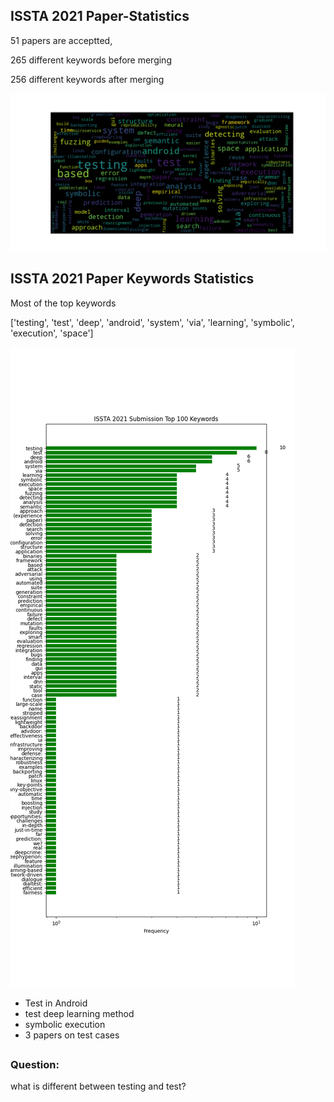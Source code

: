 ## ISSTA 2021 Paper-Statistics
51 papers are acceptted,

265 different keywords before merging

256 different keywords after merging

![figure1](../jupyter/ISSTA/issta_2021_accepted_wordcloud.png)

##  ISSTA 2021 Paper Keywords Statistics

Most of the top keywords

['testing', 'test', 'deep', 'android', 'system', 'via', 'learning', 'symbolic', 'execution', 'space']
 
![fgure2](../jupyter/ISSTA/issta_2021_acceptted_top100.png)

* Test in Android
* test deep learning method
* symbolic execution
* 3 papers on test cases
## 

### Question:
what is different between testing and test?